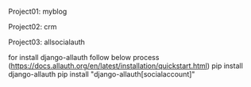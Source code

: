 Project01: myblog

Project02: crm

Project03: allsocialauth

  for install django-allauth follow below process
  (https://docs.allauth.org/en/latest/installation/quickstart.html)
    pip install django-allauth
    pip install "django-allauth[socialaccount]"
